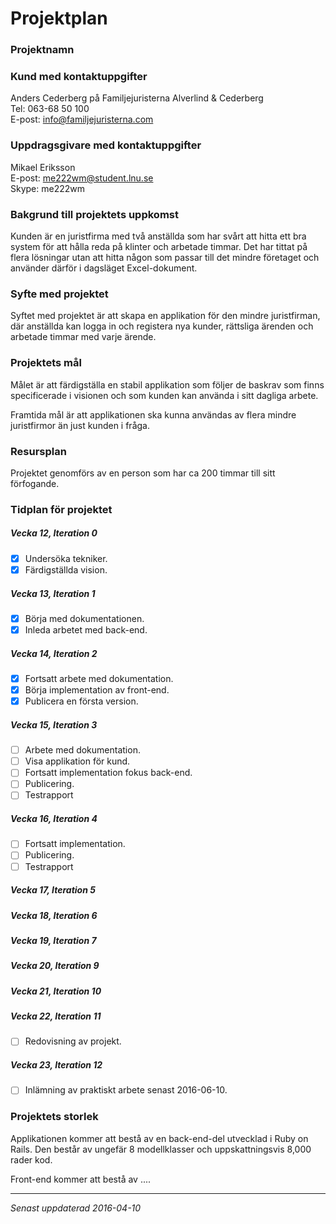 # Projektplan

### Projektnamn


### Kund med kontaktuppgifter
Anders Cederberg på Familjejuristerna Alverlind & Cederberg <br>
Tel: 063-68 50 100 <br>
E-post: info@familjejuristerna.com

### Uppdragsgivare med kontaktuppgifter
Mikael Eriksson <br>
E-post: me222wm@student.lnu.se <br>
Skype: me222wm

### Bakgrund till projektets uppkomst
Kunden är en juristfirma med två anställda som har svårt att hitta ett bra system för att hålla reda på klinter och arbetade timmar. Det har tittat på flera lösningar utan att hitta någon som passar till det mindre företaget och använder därför i dagsläget Excel-dokument.

### Syfte med projektet
Syftet med projektet är att skapa en applikation för den mindre juristfirman, där anställda kan logga in och registera nya kunder, rättsliga ärenden och arbetade timmar med varje ärende.

### Projektets mål
Målet är att färdigställa en stabil applikation som följer de baskrav som finns specificerade i visionen  och som kunden kan använda i sitt dagliga arbete.

Framtida mål är att applikationen ska kunna användas av flera mindre juristfirmor än just kunden i fråga.

### Resursplan
Projektet genomförs av en person som har ca 200 timmar till sitt förfogande.

### Tidplan för projektet
##### Vecka 12, Iteration 0
* [x] Undersöka tekniker.
* [x] Färdigställda vision.

##### Vecka 13, Iteration 1
* [x] Börja med dokumentationen.
* [x] Inleda arbetet med back-end.

##### Vecka 14, Iteration 2
* [x] Fortsatt arbete med dokumentation.
* [x] Börja implementation av front-end.
* [x] Publicera en första version.

##### Vecka 15, Iteration 3
* [ ] Arbete med dokumentation.
* [ ] Visa applikation för kund.
* [ ] Fortsatt implementation fokus back-end.
* [ ] Publicering.  
* [ ] Testrapport

##### Vecka 16, Iteration 4
* [ ] Fortsatt implementation.
* [ ] Publicering.  
* [ ] Testrapport

##### Vecka 17, Iteration 5

##### Vecka 18, Iteration 6

##### Vecka 19, Iteration 7

##### Vecka 20, Iteration 9

##### Vecka 21, Iteration 10

##### Vecka 22, Iteration 11
* [ ] Redovisning av projekt.

##### Vecka 23, Iteration 12
* [ ] Inlämning av praktiskt arbete senast 2016-06-10.

### Projektets storlek
Applikationen kommer att bestå av en back-end-del utvecklad i Ruby on Rails. Den består av ungefär 8 modellklasser och uppskattningsvis 8,000 rader kod.

Front-end kommer att bestå av ....

***
*Senast uppdaterad 2016-04-10*

